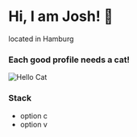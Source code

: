 # Hi, I am Josh! 🐄
located in Hamburg

### Each good profile needs a cat!
![Hello Cat](https://media.tenor.com/n4iEHoLDLqkAAAAM/kitty-kitten.gif)

### Stack
- option c
- option v

